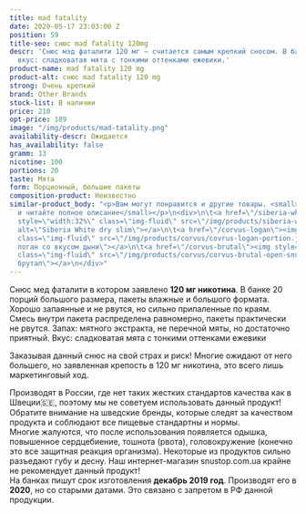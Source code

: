 ```yaml
---
title: mad fatality
date: 2020-05-17 23:03:00 Z
position: 59
title-seo: снюс mad fatality 120mg
descr: 'Снюс мэд фаталити 120 мг — считается самым крепкий сносом. В банке 20 порций,
  вкус: сладковатая мята с тонкими оттенками ежевики.'
product-name: mad fatality 120 mg
product-alt: снюс mad fatality 120 mg
strong: Очень крепкий
brand: Other Brands
stock-list: В наличии
price: 210
opt-price: 189
image: "/img/products/mad-tatality.png"
availability-descr: Ожидается
has_availability: false
gramm: 13
nicotine: 100
portions: 20
taste: Мята
form: Порционный, большие пакеты
composition-product: Неизвестно
similar-product_body: "<p>Вам могут понравится и другие товары. <small>Жмите на картинки
  и читайте полное описание</small></p>\n<div>\n\t<a href=\"/siberia-white-dry-slim\"><img
  style=\"width:32%\" class=\"img-fluid\" src=\"/img/products/siberia-white-dry-slim/siberia-open-and-cryo.jpg\"
  alt=\"Siberia White dry slim\"></a>\n\t<a href=\"/corvus-logan\"><img style=\"width:32%\"
  class=\"img-fluid\" src=\"/img/products/corvus/covrus-logan-portion.jpg\" alt=\"Корвус
  логан со вкусом дыни\"></a>\n\t<a href=\"/corvus-brutal\"><img style=\"width:32%\"
  class=\"img-fluid\" src=\"/img/products/corvus/corvus-brutal-open-snus.jpg\" alt=\"Корвус
  брутал\"></a>\n</div>"
---
```


Снюс мед фаталити в котором заявлено **120 мг никотина**.
В банке 20 порций большого размера, пакеты влажные и большого формата. Хорошо запаянные и не рвутся, но сильно припаленные по краям.
Смесь внутри пакета распределена равномерно, пакеты практически не рвутся. Запах: мятного экстракта, не перечной мяты, но достаточно приятный. Вкус: сладковатая мята с тонкими оттенками ежевики

Заказывая данный снюс на свой страх и риск! Многие ожидают от него большего, но заявленная крепость в 120 мг никотина, это всего лишь маркетинговый ход.

Производят в России, где нет таких жестких стандартов качества как в Швеции🇸🇪, поэтому мы не советуем использовать данный продукт! Обратите внимание на шведские бренды, которые следят за качеством продукта и соблюдают все пищевые стандартны и нормы.<br>
Многие жалуются, что после использования появляется одышка, повышенное сердцебиение, тошнота (рвота), головокружение (конечно это все защитная реакция организма). Некоторые из продуктов сильно разъедают губу и десну. Наш интернет-магазин snustop.com.ua крайне не рекомендует данный продукт!<br>
На банках пишут срок изготовления **декабрь 2019 год**. Производят его в **2020**, но со старыми датами. Это связано с запретом в РФ данной продукции.
